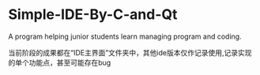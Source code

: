 # Simple-IDE-By-C-and-Qt
A program helping junior students learn managing program and coding.

当前阶段的成果都在“IDE主界面”文件夹中，其他ide版本仅作记录使用,记录实现的单个功能点，甚至可能存在bug
